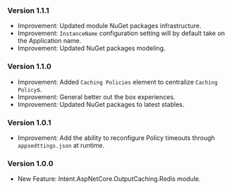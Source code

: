 ### Version 1.1.1

- Improvement: Updated module NuGet packages infrastructure.
- Improvement: `InstanceName` configuration setting will by default take on the Application name.
- Improvement: Updated NuGet packages modeling.

### Version 1.1.0

- Improvement: Added `Caching Policies` element to centralize `Caching Policy`s.
- Improvement: General better out the box experiences.
- Improvement: Updated NuGet packages to latest stables.

### Version 1.0.1

- Improvement: Add the ability to reconfigure Policy timeouts through `appsedttings.json` at runtime.

### Version 1.0.0

- New Feature: Intent.AspNetCore.OutputCaching.Redis module.
